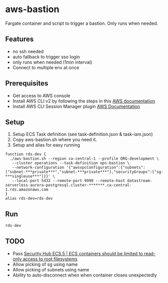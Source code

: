 # aws-bastion

Fargate container and script to trigger a bastion. Only runs when needed.

## Features

- no ssh needed
- auto fallback to trigger sso login
- only runs when needed (1min interval)
- Connect to multiple env at once

## Prerequisites

- Get access to AWS console
- Install AWS CLI v2 by following the steps in this [AWS documentation](https://docs.aws.amazon.com/cli/latest/userguide/getting-started-install.html)
- Install AWS CLI Session Manager plugin [AWS Documentation](https://docs.aws.amazon.com/systems-manager/latest/userguide/session-manager-working-with-install-plugin.html)

## Setup

1. Setup ECS Task definition (see task-definition.json & task-iam.json)
2. Copy aws-bastion.sh where you need it.
3. Setup and alias for easy running

```zshrc
function rds-dev {
  ./aws-bastion.sh --region ca-central-1 --profile ORG-development \
   --cluster operations --task-definition ops-bastion \
   --network-configuration '{"awsvpcConfiguration":{"subnets":["subnet-***private***","subnet-***private***"],"securityGroups":["sg-***singleuse***"]}}' \
   --local-port 5432 --remote-port 9999 --remote-host datastream-serverless-aurora-postgresql.cluster-*******.ca-central-1.rds.amazonaws.com
}
alias rds-dev=rds-dev
```

## Run

```bash
rds-dev
```

## TODO

- Pass [Security Hub ECS.5 | ECS containers should be limited to read-only access to root filesystems](https://github.com/aws/amazon-ssm-agent/issues/588)
- Allow picking of sg using name
- Allow picking of subnets using name
- Ability to auto-disconnect when when container closes unexpectedly
